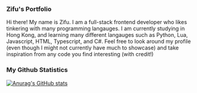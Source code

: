 ### Zifu's Portfolio

Hi there! My name is Zifu. I am a full-stack frontend developer who likes tinkering with many programming langauges. I am currently studying in Hong Kong, and learning many different langauges such as Python, Lua, Javascript, HTML, Typescript, and C#. Feel free to look around my profile (even though I might not currently have much to showcase) and take inspiration from any code you find interesting (with credit!)

### My Github Statistics
[![Anurag's GitHub stats](https://github-readme-stats.vercel.app/api?username=zifuyang)](https://github.com/anuraghazra/github-readme-stats)

<!--
**zifuyang/zifuyang** is a ✨ _special_ ✨ repository because its `README.md` (this file) appears on your GitHub profile.

Here are some ideas to get you started:

- 🔭 I’m currently working on ...
- 🌱 I’m currently learning ...
- 👯 I’m looking to collaborate on ...
- 🤔 I’m looking for help with ...
- 💬 Ask me about ...
- 📫 How to reach me: ...
- 😄 Pronouns: ...
- ⚡ Fun fact: ...
-->

